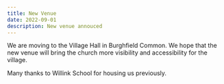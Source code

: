 ```yaml
---
title: New Venue
date: 2022-09-01
description: New venue annouced
---
```

We are moving to the Village Hall in Burghfield Common. We hope that the new venue will bring the church more visibility and accessibility for the village.

Many thanks to Willink School for housing us previously.